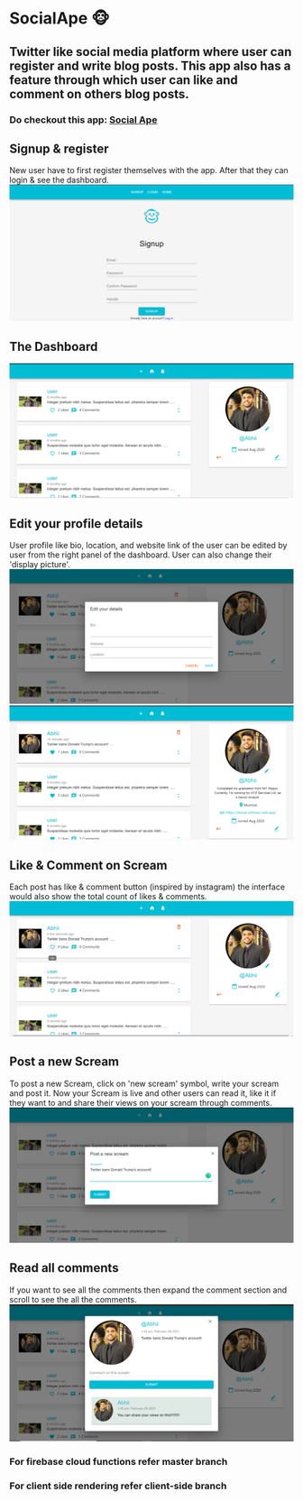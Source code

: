 # SocialApe :monkey_face:

## Twitter like social media platform where user can register and write blog posts. This app also has a feature through which user can like and comment on others blog posts.

### Do checkout this app: [Social Ape](https://socialapp-75994.firebaseapp.com/)

## Signup & register
New user have to first register themselves with the app. After that they can login & see the dashboard.
![Signup](https://github.com/abhinav5481/Social-Ape/blob/master/images/sa_signup.png)

## The Dashboard
![Dashboard](https://github.com/abhinav5481/Social-Ape/blob/master/images/sa_dashboard.png)

## Edit your profile details
User profile like bio, location, and website link of the user can be edited by user from the right panel of the dashboard. User can also change their 'display picture'.
![editProfile](https://github.com/abhinav5481/Social-Ape/blob/master/images/sa_edit_details.png)
![edited profile](https://github.com/abhinav5481/Social-Ape/blob/master/images/sa_edited_details.png)

## Like & Comment on Scream
Each post has like & comment button (inspired by instagram) the interface would also show the total count of likes & comments.
![like & Comment](https://github.com/abhinav5481/Social-Ape/blob/master/images/sa_like_comment_delete.png)

## Post a new Scream
To post a new Scream, click on 'new scream' symbol, write your scream and post it. Now your Scream is live and other users can read it, like it if they want to and share their views on your scream through comments.
![New Scream](https://github.com/abhinav5481/Social-Ape/blob/master/images/sa_newPost.png)

## Read all comments
If you want to see all the comments then expand the comment section and scroll to see the  all the comments. 
![Expand Comments](https://github.com/abhinav5481/Social-Ape/blob/master/images/sa_expand_comment.png)


### For firebase cloud functions refer master branch
### For client side rendering refer client-side branch
